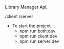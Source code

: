 Library Manager Api.

/client
/server

- To start the project
  - npm run both:dev
  - npm run client:dev
  - npm run server:dev
